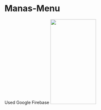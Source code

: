 # Manas-Menu
Used Google Firebase
<img src="![IMG_9261](https://github.com/abkubatt/Manas-Menu/assets/102906786/f23f652b-1597-48c5-9bda-69d151f24e6d)
" width="150" height="280">
